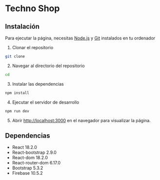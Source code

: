 # Techno Shop

## Instalación
Para ejecutar la página, necesitas [Node.js](https://nodejs.org/en/) y [Git](https://git-scm.com/) instalados en tu ordenador

1. Clonar el repositorio
```bash
git clone 
```

2. Navegar al directorio del repositorio
```bash
cd 
```

3. Instalar las dependencias
```bash
npm install
```

4. Ejecutar el servidor de desarrollo
```bash
npm run dev
```

5. Abrir [http://localhost:3000](http://localhost:3000) en el navegador para visualizar la página.

## Dependencias
- React 18.2.0
- React-bootstrap 2.9.0
- React-dom 18.2.0
- React-router-dom 6.17.0
- Bootstrap 5.3.2
- Firebase 10.5.2